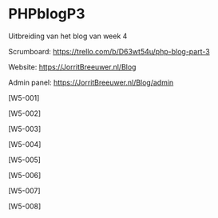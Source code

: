 # PHPblogP3

Uitbreiding van het blog van week 4

Scrumboard: https://trello.com/b/D63wt54u/php-blog-part-3

Website: https://JorritBreeuwer.nl/Blog

Admin panel: https://JorritBreeuwer.nl/Blog/admin

[W5-001]

   

[W5-002]


[W5-003]

   
[W5-004]


[W5-005]


[W5-006]

[W5-007]

[W5-008]

   
